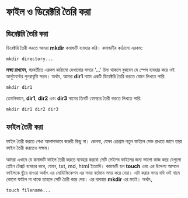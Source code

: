 # ফাইল ও ডিরেক্টরি তৈরি করা

## ডিরেক্টরি তৈরি করা

ডিরেক্টরি তৈরী করতে আমরা **mkdir** কমান্ডটি ব্যবহার করি। কমান্ডটির কাঠামো এরকম:

```text
mkdir directory...
```

**লক্ষ্য রাখবেন**, পরবর্তীতে এরকম কাঠামো দেখানোর সময়ে '...' চিহ্ন থাকলে বুঝবেন যে স্পেস ব্যবহার করে ওই আর্গুমেন্টের পুনরাবৃত্তি সম্ভব। অর্থাৎ, আমরা **dir1** নামে একটি ডিরেক্টরি তৈরি করতে যেমন লিখতে পারি:

```text
mkdir dir1
```

তেমনিভাবে, **dir1**, **dir2** এবং **dir3** নামের তিনটি ফোল্ডার তৈরী করতে লিখতে পারি:

```text
mkdir dir1 dir2 dir3
```

## ফাইল তৈরী করা

ফাইল তৈরী করতে শেখা আলাদাভাবে জরুরী কিছু না। কেননা, যেসব প্রোগ্রাম নতুন ফাইলে সেভ রাখতে জানে তারা ফাইল তৈরী করতেও সক্ষম।

আমরা এখানে যে কমান্ডটি ফাইল তৈরী করতে ব্যবহার করবো সেটি সেইসব ফাইলের জন্য ভালো কাজ করে যেগুলো প্লেইন টেক্সট ব্যবহার করে, যেমন, txt, md, html ইত্যাদি। কমান্ডটি হল **touch** এবং এর উদ্দেশ্য আসলে ফাইলকে ছুঁয়ে যাওয়া অর্থাৎ এর মোডিফিকেশন এর সময় বর্তমান সময় করে দেয়া। এটা করার সময় যদি ওই নামে কোনো ফাইল না থাকে তাহলে সেটি তৈরী করে দেয়। এর ব্যবহার **mkdir** এর মতই। অর্থাৎ,

```text
touch filename...
```

